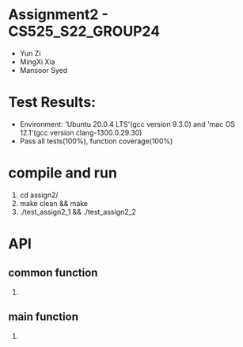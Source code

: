 # Assignment2 - CS525_S22_GROUP24
- Yun Zi
- MingXi Xia
- Mansoor Syed

# Test Results:
- Environment: 'Ubuntu 20.0.4 LTS'(gcc version 9.3.0) and 'mac OS 12.1'(gcc version clang-1300.0.29.30)
- Pass all tests(100%), function coverage(100%)

# compile and run
1. cd assign2/
2. make clean && make 
3. ./test_assign2_1 && ./test_assign2_2

# API

## common function
1. 

## main function
1. 
